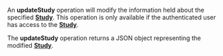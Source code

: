 An **updateStudy** operation will modify the information held about the specified [**Study**](#tag/studys). This operation is only available if the authenticated user has access to the [**Study**](#tag/studys).

The **updateStudy** operation returns a JSON object representing the modified [**Study**](#tag/studys).
